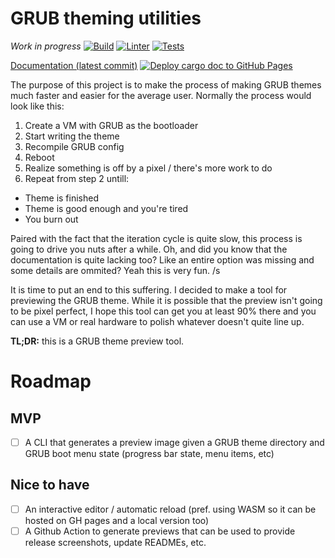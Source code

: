 # GRUB theming utilities
*Work in progress* [![Build](https://github.com/max-ishere/grub-theme/actions/workflows/cargo-build.yml/badge.svg?branch=main)](https://github.com/max-ishere/grub-theme/actions/workflows/cargo-build.yml)
[![Linter](https://github.com/max-ishere/grub-theme/actions/workflows/cargo-lint.yml/badge.svg)](https://github.com/max-ishere/grub-theme/actions/workflows/cargo-lint.yml)
[![Tests](https://github.com/max-ishere/grub-theme/actions/workflows/cargo-test.yml/badge.svg)](https://github.com/max-ishere/grub-theme/actions/workflows/cargo-test.yml)

[Documentation (latest commit)](https://max-ishere.github.io/grub-theme/theme_parser/index.html)
[![Deploy `cargo doc` to GitHub Pages](https://github.com/max-ishere/grub-theme/actions/workflows/cargo-doc-pages.yml/badge.svg)](https://github.com/max-ishere/grub-theme/actions/workflows/cargo-doc-pages.yml)

The purpose of this project is to make the process of making GRUB themes much faster and easier for the average user.
Normally the process would look like this:

1. Create a VM with GRUB as the bootloader
2. Start writing the theme
3. Recompile GRUB config
4. Reboot
5. Realize something is off by a pixel / there's more work to do
6. Repeat from step 2 untill:
  - Theme is finished
  - Theme is good enough and you're tired
  - You burn out

Paired with the fact that the iteration cycle is quite slow, this process is going to drive you nuts after a while. Oh,
and did you know that the documentation is quite lacking too? Like an entire option was missing and some details are
ommited? Yeah this is very fun. /s

It is time to put an end to this suffering. I decided to make a tool for previewing the GRUB theme. While it is possible
that the preview isn't going to be pixel perfect, I hope this tool can get you at least 90% there and you can use a VM
or real hardware to polish whatever doesn't quite line up.

**TL;DR:** this is a GRUB theme preview tool.

# Roadmap

## MVP

- [ ] A CLI that generates a preview image given a GRUB theme directory and GRUB boot menu state (progress bar state,
  menu items, etc)

## Nice to have

- [ ] An interactive editor / automatic reload (pref. using WASM so it can be hosted on GH pages and a local version
  too)
- [ ] A Github Action to generate previews that can be used to provide release screenshots, update READMEs, etc.
